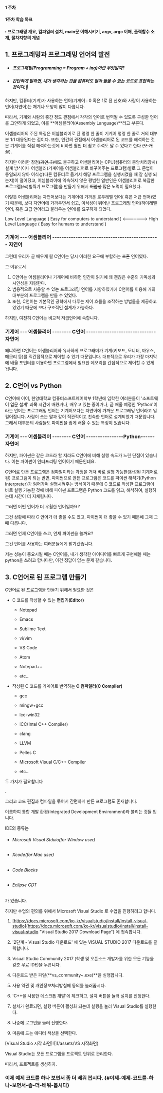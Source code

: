 #### 1 주차

#### 1주차 학습 목표

#### : 프로그래밍 개요, 컴파일러 설치, main문 이해시키기, argv, argc 이해, 출력함수 소개, 절차지향의 개념

## 1. **프로그래밍과 프로그래밍 언어의 발전**

* ##### 프로그래밍\(Programming = Program + ing\)이란 무엇일까?
* ##### 간단하게 말하면, 내가 생각하는 것을 컴퓨터도 알아 들을 수 있는 코드로 표현하는 것이다.

##### 

하지만, 컴퓨터\(기계\)가 사용하는 언어\(기계어 : 0 혹은 1로 된 신호\)와 사람이 사용하는 언어\(자연어\)는 체계나 모양이 많이 다릅니다.

따라서, 기계와 사람의 중간 정도 관점에서 각각의 언어로 번역될 수 있도록 구성한 언어를 고안하게 되었고, 이를 **어셈블리어\(Assembly Language\)**라고 부른다.

어셈블리어의 주된 특징은 어셈블리어로 된 명령 한 줄이 기계어 명령 한 줄로 거의 대부분 1:1 대응된다는 점이다. 또한, 인간의 관점에서 어셈블리어로 된 코드를 해석하는 것은 기계어를 직접 해석하는것에 비하면 훨씬 더 쉽고 주석도 달 수 있다고 한다 ~~\(오 개꿀\)~~.

하지만 이러한 장점~~\(과연..?\)~~에도 불구하고 어셈블리어는 CPU\(컴퓨터의 중앙처리장치\) 설계 방식이나 어셈블러\(기계어를 어셈블리어로 바꾸어주는 프로그램\)별로 그 문법이 통일되지 않아 이식성\(다른 컴퓨터로 옮겨서 해당 프로그램을 실행시켰을 때 잘 실행 되는지\)이 떨어졌고, 어셈블리어에 익숙하지 않은 평범한 일반인은 어셈블리어로 복잡한 프로그램\(ex\)별찍기 프로그램\)을 만들기 위해서 ~~어엄청~~ 많은 노력이 필요했다.

이렇듯 어셈블리어는 자연어보다는 기계어에 가까운 로우레벨 언어\( 혹은 저급 언어\)였기 때문에, 보다 자연어에 가까우면서 쉽고, 이식성이 뛰어난 프로그래밍 언어\(하이레벨 언어, 혹은 고급 언어라고 불리우는 언어\)를 요구하게 되었다.

Low Level Language \( Easy for computers to understand \) &lt;-------&gt; High Level Language \( Easy for humans to understand \)

### 기계어 --- 어셈블리어 ---------------------------------------------- 자연어

그런데 우리가 곧 배우게 될 C언어는 당시 이러한 요구에 부합하는 ~~조흔~~ 언어였다.

그 이유로서

1. C언어는 어셈블리어나 기계어에 비하면 인간이 읽기에 꽤 괜찮은 수준의 가독성과 시인성을 자랑한다.
2. 범용적으로 사용할 수 있는 프로그래밍 언어를 지향하였기에 C언어를 이용해 거의 대부분의 프로그램을 만들 수 있었다.
3. 또한, C언어는 기본적인 공학에서 다루는 제어 흐름을 조작하는 방법들을 제공하고 있었기 때문에 보다 구조적인 설계가 가능하다.

하지만, 여전히 C언어는 비교적 저급언어에 속합니다.

### 기계어 --- 어셈블리어 -------- C언어 ------------------------------ 자연어

왜냐하면 C언어는 어셈블리어와 유사하게 프로그래머가 기계\(키보드, 모니터, 마우스, 메모리 등\)를 직간접적으로 제어할 수 있기 때문입니다. 대표적으로 우리가 가장 마지막에 배울 포인터를 이용하면 프로그램에서 필요한 메모리를 간접적으로 제어할 수 있게 됩니다.

## 2. C언어 vs Python

C언어에 이어, 한양대학교 컴퓨터소프트웨어학부 1학년에 입학한 여러분들이 '소프트웨어 입문 설계' 과목 시간에 배웠거나, 배우고 있는 중이거나, 곧 배울 예정인 'Python'이라는 언어는 프로그래밍 언어는 기계어보다는 자연어에 가까운 프로그래밍 언어라고 일컬어집니다. 사람이 쓰는 말과 같이 직관적이고 친숙한 언어로 설계되었기 때문입니다. 그래서 대부분의 사람들도 파이썬을 쉽게 배울 수 있는 특징이 있습니다.

### 

### 기계어 --- 어셈블리어 -------- C언어 ----------------Python------ 자연어

하지만, 파이썬은 같은 코드라 할 지라도 C언어에 비해 실행 속도가 느린 단점이 있습니다. 이는 파이썬이 인터프리팅 언어이기 때문인데요.

C언어로 만든 프로그램은 컴파일이라는 과정을 거쳐 바로 실행 가능한\(완성된 기계어로 된\) 프로그램이 되는 반면, 파이썬으로 만든 프로그램은 코드를 파이썬 해석기\(Python Interpreter\)가 읽어가며 실행시켜주는 방식이기 때문에 C 코드로 작성한 프로그램이 바로 실행 가능한 것에 비해 파이썬 프로그램은 Python 코드를 읽고, 해석하여, 실행하는데 시간이 더 지체됩니다.

그러면 어떤 언어가 더 우월한 언어일까요?

그건 상황에 따라 C 언어가 더 좋을 수도 있고, 파이썬이 더 좋을 수 있기 때문에 그때 그때 다릅니다.

그러면 언제 C언어를 쓰고, 언제 파이썬을 쓸까요?

그건 언어를 사용하는 여러분들에게 맡기겠습니다.

저는 성능이 중요시될 때는 C언어를, 내가 생각한 아이디어를 빠르게 구현해볼 때는 python을 쓰려고 합니다만, 이건 정답이 없는 문제 같습니다.

## 3. C언어로 된 프로그램 만들기

C언어로 된 프로그램을 만들기 위해서 필요한 것은

* C 코드를 작성할 수 있는 **편집기\(Editor\)**

  * Notepad
  * Emacs
  * Sublime Text
  * vi/vim

  * VS Code

  * Atom

  * Notepad++

  * etc...

* 작성된 C 코드를 기계어로 번역하는 **C 컴파일러\(C Compiler\)**

  * gcc
  * mingw+gcc

  * lcc-win32

  * ICC\(Intel C++ Compiler\)

  * clang

  * LLVM

  * Pelles C

  * Microsoft Visual C/C++ Compiler

  * etc...

두 가지가 필요합니다

.

그리고 코드 편집과 컴파일을 묶어서 간편하게 만든 프로그램도 존재합니다.

이름하여 통합 개발 환경\(Integrated Development Environment\)라 불리는 것들 입니다.

IDE의 종류는

* ###### Microsoft Visual Stduio\(for Window user\)
* ###### Xcode\(for Mac user\)
* ###### Code Blocks
* ###### Eclipse CDT

가 있습니다.



하지만 수업의 편의를 위해서 Microsoft Visual Studio 로 수업을 진행하려고 합니다.

1. [https://docs.microsoft.com/ko-kr/visualstudio/install/install-visual-studio](https://docs.microsoft.com/ko-kr/visualstudio/install/install-visual-studio "Visual Studio 2017 Download Page") 에 접속합니다.
2. '2단계 - Visual Studio 다운로드' 에 있는 VISUAL STUDIO 2017 다운로드를 클릭합니다.

3. Visual Studio Community 2017 \(학생 및 오픈소스 개발자를 위한 모든 기능을 갖춘 무료 IDE\)을 누릅니다.

4. 다운로드 받은 파일\(**vs\_community~.exe\)**을 실행합니다.

5. 사용 약관 및 개인정보처리방침에 동의를 눌러줍시다.

6. 'C++을 사용한 데스크톱 개발'에 체크하고, 설치 버튼을 눌러 설치를 진행한다.

7. 설치가 완료되면, 실행 버튼이 활성화 되는데 실행을 눌러 Visual Studio를 실행한다.

8. 나중에 로그인을 눌러 진행한다.

9. 마음에 드는 에디터 색상을 선택한다.



\[Visual Studio 시작 화면\]![](/assets/VS 시작화면)

Visual Studio는 모든 프로그램을 프로젝트 단위로 관리한다.

따라서, 프로젝트를 생성하자.





### 이제 예제 코드를 하나 보면서 좀 더 배워 봅시다. {#이제-예제-코드를-하나-보면서-좀-더-배워-봅시다}



